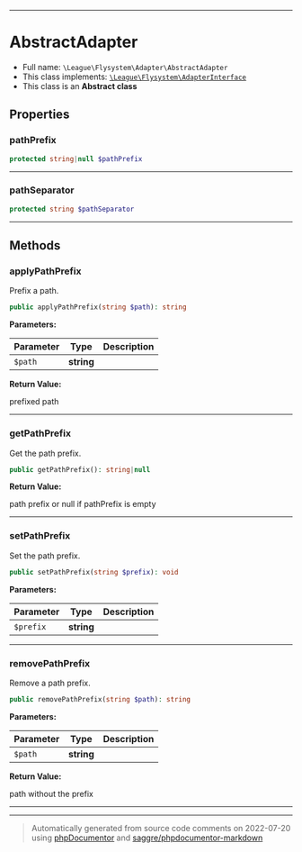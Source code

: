 ***

# AbstractAdapter





* Full name: `\League\Flysystem\Adapter\AbstractAdapter`
* This class implements:
[`\League\Flysystem\AdapterInterface`](../AdapterInterface.md)
* This class is an **Abstract class**



## Properties


### pathPrefix



```php
protected string|null $pathPrefix
```






***

### pathSeparator



```php
protected string $pathSeparator
```






***

## Methods


### applyPathPrefix

Prefix a path.

```php
public applyPathPrefix(string $path): string
```








**Parameters:**

| Parameter | Type | Description |
|-----------|------|-------------|
| `$path` | **string** |  |


**Return Value:**

prefixed path



***

### getPathPrefix

Get the path prefix.

```php
public getPathPrefix(): string|null
```









**Return Value:**

path prefix or null if pathPrefix is empty



***

### setPathPrefix

Set the path prefix.

```php
public setPathPrefix(string $prefix): void
```








**Parameters:**

| Parameter | Type | Description |
|-----------|------|-------------|
| `$prefix` | **string** |  |




***

### removePathPrefix

Remove a path prefix.

```php
public removePathPrefix(string $path): string
```








**Parameters:**

| Parameter | Type | Description |
|-----------|------|-------------|
| `$path` | **string** |  |


**Return Value:**

path without the prefix



***


***
> Automatically generated from source code comments on 2022-07-20 using [phpDocumentor](http://www.phpdoc.org/) and [saggre/phpdocumentor-markdown](https://github.com/Saggre/phpDocumentor-markdown)
